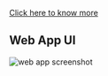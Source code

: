 [Click here to know more](https://strata-tech.github.io/index.html/)


## Web App UI

![web app screenshot](https://user-images.githubusercontent.com/77420780/132086026-26fd5cff-6418-42d4-8c6a-c9c7f7567cd0.png)
